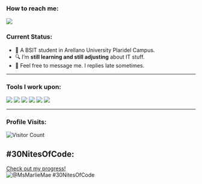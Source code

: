 ### How to reach me: 
<a href="mailto: awayanmarliemae@gmail.com">
<img src="https://img.shields.io/badge/-awayanmarliemaegmail.com-%23F7DF1E?&style=for-the-badge&logo=Microsoft-outlook&logoColor=black" ></a>

### Current Status:

- 🎒 A BSIT student in Arellano University Plaridel Campus.
- 🔍 I’m <strong>still learning and still adjusting</strong> about IT stuff.
- 💬 Feel free to message me. I replies late sometimes.

------------------------------------------- 

### Tools I work upon:

<img src="https://img.shields.io/badge/html5-%23E34F26.svg?style=for-the-badge&logo=html5&logoColor=white"> <img src="https://img.shields.io/badge/css3%20-%2314354C.svg?&style=for-the-badge&logo=css3&logoColor=white">   <img src="https://img.shields.io/badge/javascript%20-%23323330.svg?&style=for-the-badge&logo=javascript&logoColor=%23F7DF1E">  <img src="http://img.shields.io/badge/-VS%20Code-000000?style=for-the-badge&logo=Visual-studio-code&logoColor=blue">  <img src="https://img.shields.io/badge/Canva-%2300C4CC.svg?style=for-the-badge&logo=Canva&logoColor=white">   <img src="https://img.shields.io/badge/Eclipse-FE7A16.svg?style=for-the-badge&logo=Eclipse&logoColor=white">


[//]: <> (Credits: Last edited on: 05/26/23)


------------------------------------------- 

### Profile Visits:
![Visitor Count](https://profile-counter.glitch.me/{marliemae}/count.svg)



## #30NitesOfCode:
  [Check out my progress!](https://www.codedex.io/@MsMarlieMae/30-nites-of-code)  
  ![@MsMarlieMae #30NitesOfCode](https://www.codedex.io/api/petStatus?user=MsMarlieMae)
